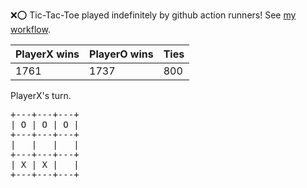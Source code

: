 :x::o: Tic-Tac-Toe played indefinitely by github action runners! See [my workflow](.github/workflows/play.yaml).

|PlayerX wins|PlayerO wins|Ties|
|-|-|-|
|1761|1737|800|

PlayerX's turn.

<pre>
+---+---+---+
| O | O | O |
+---+---+---+
|   |   |   |
+---+---+---+
| X | X |   |
+---+---+---+
</pre>